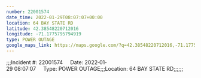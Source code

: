 ```yaml
---
number: 22001574
date_time: 2022-01-29T08:07:07+00:00
location: 64 BAY STATE RD
latitude: 42.38548220712016
longitude: -71.1775795794919
type: POWER OUTAGE
google_maps_link: https://maps.google.com/?q=42.38548220712016,-71.1775795794919
---
```


;;;Incident #: 22001574     Date: 2022‐01‐29 08:07:07     Type: POWER OUTAGE;;;Location: 64 BAY STATE RD;;;;;;
